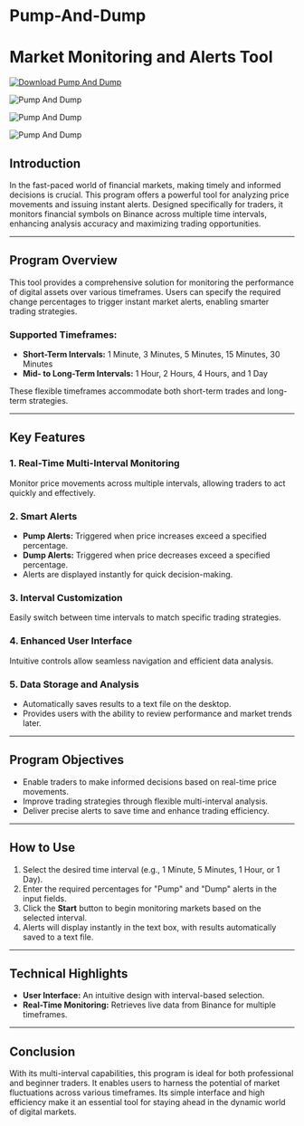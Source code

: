 # Pump-And-Dump
# Market Monitoring and Alerts Tool

[![Download Pump And Dump](https://img.shields.io/badge/Download-Pump_And_Dump_v1.2-blue?style=for-the-badge)](https://github.com/mervandz/Pump-And-Dump/releases/download/v1.2/Pump.And.Dump.zip)


![Pump And Dump](https://i.ibb.co/hdRFYT7/2.png)

![Pump And Dump](https://i.ibb.co/jGGH2PM/3.png)

![Pump And Dump](https://i.ibb.co/CW6XQym/Capture.png)
## Introduction

In the fast-paced world of financial markets, making timely and informed decisions is crucial. This program offers a powerful tool for analyzing price movements and issuing instant alerts. Designed specifically for traders, it monitors financial symbols on Binance across multiple time intervals, enhancing analysis accuracy and maximizing trading opportunities.

---

## Program Overview

This tool provides a comprehensive solution for monitoring the performance of digital assets over various timeframes. Users can specify the required change percentages to trigger instant market alerts, enabling smarter trading strategies.

### Supported Timeframes:
- **Short-Term Intervals:** 1 Minute, 3 Minutes, 5 Minutes, 15 Minutes, 30 Minutes
- **Mid- to Long-Term Intervals:** 1 Hour, 2 Hours, 4 Hours, and 1 Day

These flexible timeframes accommodate both short-term trades and long-term strategies.

---

## Key Features

### 1. Real-Time Multi-Interval Monitoring
Monitor price movements across multiple intervals, allowing traders to act quickly and effectively.

### 2. Smart Alerts
- **Pump Alerts:** Triggered when price increases exceed a specified percentage.
- **Dump Alerts:** Triggered when price decreases exceed a specified percentage.
- Alerts are displayed instantly for quick decision-making.

### 3. Interval Customization
Easily switch between time intervals to match specific trading strategies.

### 4. Enhanced User Interface
Intuitive controls allow seamless navigation and efficient data analysis.

### 5. Data Storage and Analysis
- Automatically saves results to a text file on the desktop.
- Provides users with the ability to review performance and market trends later.

---

## Program Objectives

- Enable traders to make informed decisions based on real-time price movements.
- Improve trading strategies through flexible multi-interval analysis.
- Deliver precise alerts to save time and enhance trading efficiency.

---

## How to Use

1. Select the desired time interval (e.g., 1 Minute, 5 Minutes, 1 Hour, or 1 Day).
2. Enter the required percentages for "Pump" and "Dump" alerts in the input fields.
3. Click the **Start** button to begin monitoring markets based on the selected interval.
4. Alerts will display instantly in the text box, with results automatically saved to a text file.

---

## Technical Highlights

- **User Interface:** An intuitive design with interval-based selection.
- **Real-Time Monitoring:** Retrieves live data from Binance for multiple timeframes.

---

## Conclusion

With its multi-interval capabilities, this program is ideal for both professional and beginner traders. It enables users to harness the potential of market fluctuations across various timeframes. Its simple interface and high efficiency make it an essential tool for staying ahead in the dynamic world of digital markets.



